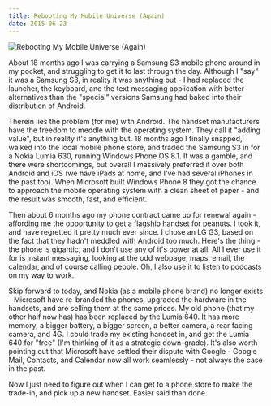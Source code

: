 ```yaml
---
title: Rebooting My Mobile Universe (Again)
date: 2015-06-23
---
```


![Rebooting My Mobile Universe (Again)](https://source.unsplash.com/di8ognBauG0/1600x900)

About 18 months ago I was carrying a Samsung S3 mobile phone around in my pocket, and struggling to get it to last through the day. Although I "say" it was a Samsung S3, in reality it was anything but - I had replaced the launcher, the keyboard, and the text messaging application with better alternatives than the "special" versions Samsung had baked into their distribution of Android.

Therein lies the problem (for me) with Android. The handset manufacturers have the freedom to meddle with the operating system. They call it "adding value", but in reality it's anything but. 18 months ago I finally snapped, walked into the local mobile phone store, and traded the Samsung S3 in for a Nokia Lumia 630, running Windows Phone OS 8.1. It was a gamble, and there were shortcomings, but overall I massively preferred it over both Android and iOS (we have iPads at home, and I've had several iPhones in the past too). When Microsoft built Windows Phone 8 they got the chance to approach the mobile operating system with a clean sheet of paper - and the result was smooth, fast, and efficient.

Then about 6 months ago my phone contract came up for renewal again - affording me the opportunity to get a flagship handset for peanuts. I took it, and have regretted it pretty much ever since. I chose an LG G3, based on the fact that they hadn't meddled with Android too much. Here's the thing - the phone is gigantic, and I don't use any of it's power at all. All I ever use it for is instant messaging, looking at the odd webpage, maps, email, the calendar, and of course calling people. Oh, I also use it to listen to podcasts on my way to work.

Skip forward to today, and Nokia (as a mobile phone brand) no longer exists - Microsoft have re-branded the phones, upgraded the hardware in the handsets, and are selling them at the same prices. My old phone (that my other half now has) has been replaced by the Lumia 640. It has more memory, a bigger battery, a bigger screen, a better camera, a rear facing camera, and 4G. I could trade my existing handset in, and get the Lumia 640 for "free" (I'm thinking of it as a strategic down-grade). It's also worth pointing out that Microsoft have settled their dispute with Google - Google Mail, Contacts, and Calendar now all work seamlessly - not always the case in the past.

Now I just need to figure out when I can get to a phone store to make the trade-in, and pick up a new handset. Easier said than done.